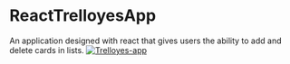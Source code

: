 # ReactTrelloyesApp

An application designed with react that gives users the ability to add and delete cards in lists.
<a href="https://ibb.co/GFfz986"><img src="https://i.ibb.co/GFfz986/Trelloyes-app.jpg" alt="Trelloyes-app" border="0"></a>
